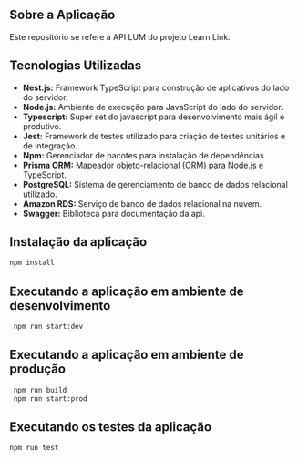 ## Sobre a Aplicação

Este repositório se refere à API LUM do projeto Learn Link.

## Tecnologias Utilizadas

- **Nest.js:** Framework TypeScript para construção de aplicativos do lado do servidor.
- **Node.js:** Ambiente de execução para JavaScript do lado do servidor.
- **Typescript:** Super set do javascript para desenvolvimento mais ágil e produtivo.
- **Jest:** Framework de testes utilizado para criação de testes unitários e de integração.
- **Npm:** Gerenciador de pacotes para instalação de dependências.
- **Prisma ORM:** Mapeador objeto-relacional (ORM) para Node.js e TypeScript.
- **PostgreSQL:** Sistema de gerenciamento de banco de dados relacional utilizado.
- **Amazon RDS:** Serviço de banco de dados relacional na nuvem.
- **Swagger:** Biblioteca para documentação da api.



## Instalação da aplicação

```bash
npm install
```

## Executando a aplicação em ambiente de desenvolvimento

```bash
 npm run start:dev
```

## Executando a aplicação em ambiente de produção

```bash
 npm run build
 npm run start:prod
```

## Executando os testes da aplicação
```bash
npm run test
```


